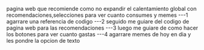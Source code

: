 pagina web que recomiende como no expandir el calentamiento global con recomendaciones,selecciones para ver cuanto consumes y memes
---1 agarrare una referencia de codigo
---2 seguido me guiare del codigo de pagina web para las recomendaciones
---3 luego me guiare de como hacer los botones para ver cuanto gastas
---4 agarrare memes de hoy en dia y les pondre la opcion de texto
